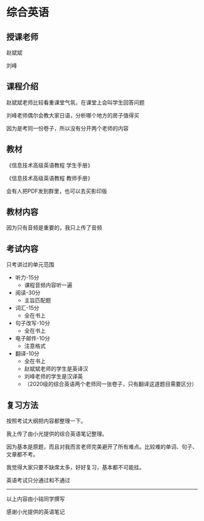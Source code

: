 # 综合英语

## 授课老师

赵斌斌

刘峰

## 课程介绍

赵斌斌老师比较看重课堂气氛，在课堂上会叫学生回答问题

刘峰老师偶尔会教大家日语，分析哪个地方的房子值得买

因为是考同一份卷子，所以没有分开两个老师的内容

## 教材

《信息技术高级英语教程 学生手册》

《信息技术高级英语教程 教师手册》

会有人把PDF发到群里，也可以去买影印版

## 教材内容

因为只有音频是重要的，我只上传了音频

## 考试内容

只考讲过的单元范围

- 听力-15分
  - 课程音频内容听一遍
- 阅读-30分
  - 主旨匹配题
- 词汇-15分
  - 全在书上
- 句子改写-10分
  - 全在书上
- 电子邮件-10分
  - 注意格式
- 翻译-10分
  - 全在书上
  - 赵斌斌老师的学生是英译汉
  - 刘峰老师的学生是汉译英
  - （2020级的综合英语两个老师同一张卷子，只有翻译这道题目需要区分）

## 复习方法

按照考试大纲把内容都整理一下。

我上传了由小光提供的综合英语笔记整理。

因为基本是原题，而且对我而言老师完美避开了所有难点。比较难的单词、句子、文章都不考。

我觉得大家只要不缺席太多，好好复习，基本都不可能挂。

英语考试只分通过和不通过

------

以上内容由小铭同学撰写

感谢小光提供的英语笔记